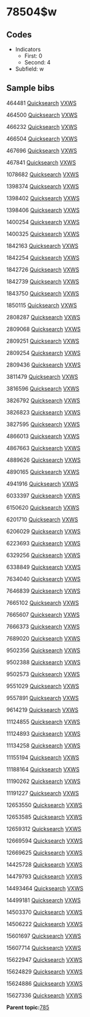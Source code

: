 # 78504$w

## Codes

-   Indicators
    -   First: 0
    -   Second: 4
-   Subfield: w

## Sample bibs

464481 [Quicksearch](https://search.library.yale.edu/catalog/464481) [VXWS](http://prodorbis.library.yale.edu:7014/vxws/GetHoldingsService?bibId=464481)

464500 [Quicksearch](https://search.library.yale.edu/catalog/464500) [VXWS](http://prodorbis.library.yale.edu:7014/vxws/GetHoldingsService?bibId=464500)

466232 [Quicksearch](https://search.library.yale.edu/catalog/466232) [VXWS](http://prodorbis.library.yale.edu:7014/vxws/GetHoldingsService?bibId=466232)

466504 [Quicksearch](https://search.library.yale.edu/catalog/466504) [VXWS](http://prodorbis.library.yale.edu:7014/vxws/GetHoldingsService?bibId=466504)

467696 [Quicksearch](https://search.library.yale.edu/catalog/467696) [VXWS](http://prodorbis.library.yale.edu:7014/vxws/GetHoldingsService?bibId=467696)

467841 [Quicksearch](https://search.library.yale.edu/catalog/467841) [VXWS](http://prodorbis.library.yale.edu:7014/vxws/GetHoldingsService?bibId=467841)

1078682 [Quicksearch](https://search.library.yale.edu/catalog/1078682) [VXWS](http://prodorbis.library.yale.edu:7014/vxws/GetHoldingsService?bibId=1078682)

1398374 [Quicksearch](https://search.library.yale.edu/catalog/1398374) [VXWS](http://prodorbis.library.yale.edu:7014/vxws/GetHoldingsService?bibId=1398374)

1398402 [Quicksearch](https://search.library.yale.edu/catalog/1398402) [VXWS](http://prodorbis.library.yale.edu:7014/vxws/GetHoldingsService?bibId=1398402)

1398406 [Quicksearch](https://search.library.yale.edu/catalog/1398406) [VXWS](http://prodorbis.library.yale.edu:7014/vxws/GetHoldingsService?bibId=1398406)

1400254 [Quicksearch](https://search.library.yale.edu/catalog/1400254) [VXWS](http://prodorbis.library.yale.edu:7014/vxws/GetHoldingsService?bibId=1400254)

1400325 [Quicksearch](https://search.library.yale.edu/catalog/1400325) [VXWS](http://prodorbis.library.yale.edu:7014/vxws/GetHoldingsService?bibId=1400325)

1842163 [Quicksearch](https://search.library.yale.edu/catalog/1842163) [VXWS](http://prodorbis.library.yale.edu:7014/vxws/GetHoldingsService?bibId=1842163)

1842254 [Quicksearch](https://search.library.yale.edu/catalog/1842254) [VXWS](http://prodorbis.library.yale.edu:7014/vxws/GetHoldingsService?bibId=1842254)

1842726 [Quicksearch](https://search.library.yale.edu/catalog/1842726) [VXWS](http://prodorbis.library.yale.edu:7014/vxws/GetHoldingsService?bibId=1842726)

1842739 [Quicksearch](https://search.library.yale.edu/catalog/1842739) [VXWS](http://prodorbis.library.yale.edu:7014/vxws/GetHoldingsService?bibId=1842739)

1843750 [Quicksearch](https://search.library.yale.edu/catalog/1843750) [VXWS](http://prodorbis.library.yale.edu:7014/vxws/GetHoldingsService?bibId=1843750)

1850115 [Quicksearch](https://search.library.yale.edu/catalog/1850115) [VXWS](http://prodorbis.library.yale.edu:7014/vxws/GetHoldingsService?bibId=1850115)

2808287 [Quicksearch](https://search.library.yale.edu/catalog/2808287) [VXWS](http://prodorbis.library.yale.edu:7014/vxws/GetHoldingsService?bibId=2808287)

2809068 [Quicksearch](https://search.library.yale.edu/catalog/2809068) [VXWS](http://prodorbis.library.yale.edu:7014/vxws/GetHoldingsService?bibId=2809068)

2809251 [Quicksearch](https://search.library.yale.edu/catalog/2809251) [VXWS](http://prodorbis.library.yale.edu:7014/vxws/GetHoldingsService?bibId=2809251)

2809254 [Quicksearch](https://search.library.yale.edu/catalog/2809254) [VXWS](http://prodorbis.library.yale.edu:7014/vxws/GetHoldingsService?bibId=2809254)

2809436 [Quicksearch](https://search.library.yale.edu/catalog/2809436) [VXWS](http://prodorbis.library.yale.edu:7014/vxws/GetHoldingsService?bibId=2809436)

3811479 [Quicksearch](https://search.library.yale.edu/catalog/3811479) [VXWS](http://prodorbis.library.yale.edu:7014/vxws/GetHoldingsService?bibId=3811479)

3816596 [Quicksearch](https://search.library.yale.edu/catalog/3816596) [VXWS](http://prodorbis.library.yale.edu:7014/vxws/GetHoldingsService?bibId=3816596)

3826792 [Quicksearch](https://search.library.yale.edu/catalog/3826792) [VXWS](http://prodorbis.library.yale.edu:7014/vxws/GetHoldingsService?bibId=3826792)

3826823 [Quicksearch](https://search.library.yale.edu/catalog/3826823) [VXWS](http://prodorbis.library.yale.edu:7014/vxws/GetHoldingsService?bibId=3826823)

3827595 [Quicksearch](https://search.library.yale.edu/catalog/3827595) [VXWS](http://prodorbis.library.yale.edu:7014/vxws/GetHoldingsService?bibId=3827595)

4866013 [Quicksearch](https://search.library.yale.edu/catalog/4866013) [VXWS](http://prodorbis.library.yale.edu:7014/vxws/GetHoldingsService?bibId=4866013)

4867663 [Quicksearch](https://search.library.yale.edu/catalog/4867663) [VXWS](http://prodorbis.library.yale.edu:7014/vxws/GetHoldingsService?bibId=4867663)

4889626 [Quicksearch](https://search.library.yale.edu/catalog/4889626) [VXWS](http://prodorbis.library.yale.edu:7014/vxws/GetHoldingsService?bibId=4889626)

4890165 [Quicksearch](https://search.library.yale.edu/catalog/4890165) [VXWS](http://prodorbis.library.yale.edu:7014/vxws/GetHoldingsService?bibId=4890165)

4941916 [Quicksearch](https://search.library.yale.edu/catalog/4941916) [VXWS](http://prodorbis.library.yale.edu:7014/vxws/GetHoldingsService?bibId=4941916)

6033397 [Quicksearch](https://search.library.yale.edu/catalog/6033397) [VXWS](http://prodorbis.library.yale.edu:7014/vxws/GetHoldingsService?bibId=6033397)

6150620 [Quicksearch](https://search.library.yale.edu/catalog/6150620) [VXWS](http://prodorbis.library.yale.edu:7014/vxws/GetHoldingsService?bibId=6150620)

6201710 [Quicksearch](https://search.library.yale.edu/catalog/6201710) [VXWS](http://prodorbis.library.yale.edu:7014/vxws/GetHoldingsService?bibId=6201710)

6206029 [Quicksearch](https://search.library.yale.edu/catalog/6206029) [VXWS](http://prodorbis.library.yale.edu:7014/vxws/GetHoldingsService?bibId=6206029)

6223693 [Quicksearch](https://search.library.yale.edu/catalog/6223693) [VXWS](http://prodorbis.library.yale.edu:7014/vxws/GetHoldingsService?bibId=6223693)

6329256 [Quicksearch](https://search.library.yale.edu/catalog/6329256) [VXWS](http://prodorbis.library.yale.edu:7014/vxws/GetHoldingsService?bibId=6329256)

6338849 [Quicksearch](https://search.library.yale.edu/catalog/6338849) [VXWS](http://prodorbis.library.yale.edu:7014/vxws/GetHoldingsService?bibId=6338849)

7634040 [Quicksearch](https://search.library.yale.edu/catalog/7634040) [VXWS](http://prodorbis.library.yale.edu:7014/vxws/GetHoldingsService?bibId=7634040)

7646839 [Quicksearch](https://search.library.yale.edu/catalog/7646839) [VXWS](http://prodorbis.library.yale.edu:7014/vxws/GetHoldingsService?bibId=7646839)

7665102 [Quicksearch](https://search.library.yale.edu/catalog/7665102) [VXWS](http://prodorbis.library.yale.edu:7014/vxws/GetHoldingsService?bibId=7665102)

7665607 [Quicksearch](https://search.library.yale.edu/catalog/7665607) [VXWS](http://prodorbis.library.yale.edu:7014/vxws/GetHoldingsService?bibId=7665607)

7666373 [Quicksearch](https://search.library.yale.edu/catalog/7666373) [VXWS](http://prodorbis.library.yale.edu:7014/vxws/GetHoldingsService?bibId=7666373)

7689020 [Quicksearch](https://search.library.yale.edu/catalog/7689020) [VXWS](http://prodorbis.library.yale.edu:7014/vxws/GetHoldingsService?bibId=7689020)

9502356 [Quicksearch](https://search.library.yale.edu/catalog/9502356) [VXWS](http://prodorbis.library.yale.edu:7014/vxws/GetHoldingsService?bibId=9502356)

9502388 [Quicksearch](https://search.library.yale.edu/catalog/9502388) [VXWS](http://prodorbis.library.yale.edu:7014/vxws/GetHoldingsService?bibId=9502388)

9502573 [Quicksearch](https://search.library.yale.edu/catalog/9502573) [VXWS](http://prodorbis.library.yale.edu:7014/vxws/GetHoldingsService?bibId=9502573)

9551029 [Quicksearch](https://search.library.yale.edu/catalog/9551029) [VXWS](http://prodorbis.library.yale.edu:7014/vxws/GetHoldingsService?bibId=9551029)

9557891 [Quicksearch](https://search.library.yale.edu/catalog/9557891) [VXWS](http://prodorbis.library.yale.edu:7014/vxws/GetHoldingsService?bibId=9557891)

9614219 [Quicksearch](https://search.library.yale.edu/catalog/9614219) [VXWS](http://prodorbis.library.yale.edu:7014/vxws/GetHoldingsService?bibId=9614219)

11124855 [Quicksearch](https://search.library.yale.edu/catalog/11124855) [VXWS](http://prodorbis.library.yale.edu:7014/vxws/GetHoldingsService?bibId=11124855)

11124893 [Quicksearch](https://search.library.yale.edu/catalog/11124893) [VXWS](http://prodorbis.library.yale.edu:7014/vxws/GetHoldingsService?bibId=11124893)

11134258 [Quicksearch](https://search.library.yale.edu/catalog/11134258) [VXWS](http://prodorbis.library.yale.edu:7014/vxws/GetHoldingsService?bibId=11134258)

11155194 [Quicksearch](https://search.library.yale.edu/catalog/11155194) [VXWS](http://prodorbis.library.yale.edu:7014/vxws/GetHoldingsService?bibId=11155194)

11188164 [Quicksearch](https://search.library.yale.edu/catalog/11188164) [VXWS](http://prodorbis.library.yale.edu:7014/vxws/GetHoldingsService?bibId=11188164)

11190262 [Quicksearch](https://search.library.yale.edu/catalog/11190262) [VXWS](http://prodorbis.library.yale.edu:7014/vxws/GetHoldingsService?bibId=11190262)

11191227 [Quicksearch](https://search.library.yale.edu/catalog/11191227) [VXWS](http://prodorbis.library.yale.edu:7014/vxws/GetHoldingsService?bibId=11191227)

12653550 [Quicksearch](https://search.library.yale.edu/catalog/12653550) [VXWS](http://prodorbis.library.yale.edu:7014/vxws/GetHoldingsService?bibId=12653550)

12653585 [Quicksearch](https://search.library.yale.edu/catalog/12653585) [VXWS](http://prodorbis.library.yale.edu:7014/vxws/GetHoldingsService?bibId=12653585)

12659312 [Quicksearch](https://search.library.yale.edu/catalog/12659312) [VXWS](http://prodorbis.library.yale.edu:7014/vxws/GetHoldingsService?bibId=12659312)

12669594 [Quicksearch](https://search.library.yale.edu/catalog/12669594) [VXWS](http://prodorbis.library.yale.edu:7014/vxws/GetHoldingsService?bibId=12669594)

12669625 [Quicksearch](https://search.library.yale.edu/catalog/12669625) [VXWS](http://prodorbis.library.yale.edu:7014/vxws/GetHoldingsService?bibId=12669625)

14425728 [Quicksearch](https://search.library.yale.edu/catalog/14425728) [VXWS](http://prodorbis.library.yale.edu:7014/vxws/GetHoldingsService?bibId=14425728)

14479793 [Quicksearch](https://search.library.yale.edu/catalog/14479793) [VXWS](http://prodorbis.library.yale.edu:7014/vxws/GetHoldingsService?bibId=14479793)

14493464 [Quicksearch](https://search.library.yale.edu/catalog/14493464) [VXWS](http://prodorbis.library.yale.edu:7014/vxws/GetHoldingsService?bibId=14493464)

14499181 [Quicksearch](https://search.library.yale.edu/catalog/14499181) [VXWS](http://prodorbis.library.yale.edu:7014/vxws/GetHoldingsService?bibId=14499181)

14503370 [Quicksearch](https://search.library.yale.edu/catalog/14503370) [VXWS](http://prodorbis.library.yale.edu:7014/vxws/GetHoldingsService?bibId=14503370)

14506222 [Quicksearch](https://search.library.yale.edu/catalog/14506222) [VXWS](http://prodorbis.library.yale.edu:7014/vxws/GetHoldingsService?bibId=14506222)

15601697 [Quicksearch](https://search.library.yale.edu/catalog/15601697) [VXWS](http://prodorbis.library.yale.edu:7014/vxws/GetHoldingsService?bibId=15601697)

15607714 [Quicksearch](https://search.library.yale.edu/catalog/15607714) [VXWS](http://prodorbis.library.yale.edu:7014/vxws/GetHoldingsService?bibId=15607714)

15622947 [Quicksearch](https://search.library.yale.edu/catalog/15622947) [VXWS](http://prodorbis.library.yale.edu:7014/vxws/GetHoldingsService?bibId=15622947)

15624829 [Quicksearch](https://search.library.yale.edu/catalog/15624829) [VXWS](http://prodorbis.library.yale.edu:7014/vxws/GetHoldingsService?bibId=15624829)

15624886 [Quicksearch](https://search.library.yale.edu/catalog/15624886) [VXWS](http://prodorbis.library.yale.edu:7014/vxws/GetHoldingsService?bibId=15624886)

15627336 [Quicksearch](https://search.library.yale.edu/catalog/15627336) [VXWS](http://prodorbis.library.yale.edu:7014/vxws/GetHoldingsService?bibId=15627336)

**Parent topic:**[785](../../tags/785/785.md)

